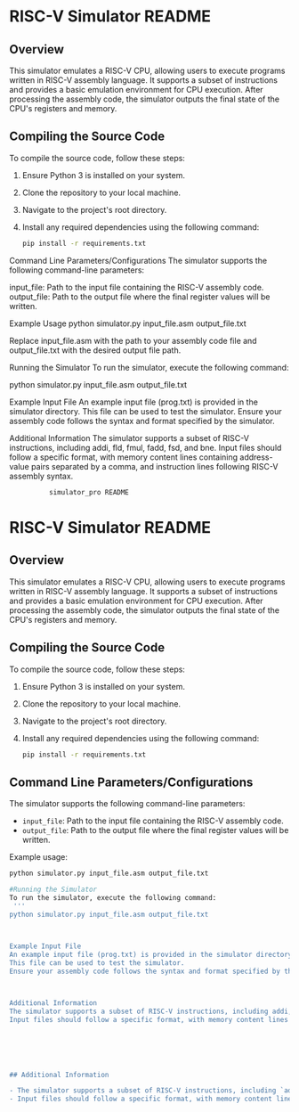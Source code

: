 # RISC-V Simulator README

## Overview

This simulator emulates a RISC-V CPU, allowing users to execute programs written in RISC-V assembly language. It supports a subset of instructions and provides a basic emulation environment for CPU execution. After processing the assembly code, the simulator outputs the final state of the CPU's registers and memory.

## Compiling the Source Code

To compile the source code, follow these steps:

1. Ensure Python 3 is installed on your system.
2. Clone the repository to your local machine.
3. Navigate to the project's root directory.
4. Install any required dependencies using the following command:

   ```bash
   pip install -r requirements.txt
Command Line Parameters/Configurations
The simulator supports the following command-line parameters:

input_file: Path to the input file containing the RISC-V assembly code.
output_file: Path to the output file where the final register values will be written.

Example Usage
python simulator.py input_file.asm output_file.txt

Replace input_file.asm with the path to your assembly code file and output_file.txt with the desired output file path.

Running the Simulator
To run the simulator, execute the following command:

python simulator.py input_file.asm output_file.txt

Example Input File
An example input file (prog.txt) is provided in the simulator directory. This file can be used to test the simulator. Ensure your assembly code follows the syntax and format specified by the simulator.

Additional Information
The simulator supports a subset of RISC-V instructions, including addi, fld, fmul, fadd, fsd, and bne.
Input files should follow a specific format, with memory content lines containing address-value pairs separated by a comma, and instruction lines following RISC-V assembly syntax.
              


              
              simulator_pro README
# RISC-V Simulator README

## Overview

This simulator emulates a RISC-V CPU, allowing users to execute programs written in RISC-V assembly language. It supports a subset of instructions and provides a basic emulation environment for CPU execution. After processing the assembly code, the simulator outputs the final state of the CPU's registers and memory.

## Compiling the Source Code

To compile the source code, follow these steps:

1. Ensure Python 3 is installed on your system.
2. Clone the repository to your local machine.
3. Navigate to the project's root directory.
4. Install any required dependencies using the following command:

   ```bash
   pip install -r requirements.txt

## Command Line Parameters/Configurations

The simulator supports the following command-line parameters:

- `input_file`: Path to the input file containing the RISC-V assembly code.
- `output_file`: Path to the output file where the final register values will be written.



Example usage:

   ```bash
   python simulator.py input_file.asm output_file.txt

#Running the Simulator
To run the simulator, execute the following command:
    '''
python simulator.py input_file.asm output_file.txt


     
Example Input File
An example input file (prog.txt) is provided in the simulator directory.
 This file can be used to test the simulator.
 Ensure your assembly code follows the syntax and format specified by the simulator.



Additional Information
The simulator supports a subset of RISC-V instructions, including addi, fld, fmul, fadd, fsd, and bne.
Input files should follow a specific format, with memory content lines containing address-value pairs separated by a comma, and instruction lines following RISC-V assembly syntax.






## Additional Information

- The simulator supports a subset of RISC-V instructions, including `addi`, `fld`, `fmul`, `fadd`, `fsd`, and `bne`.
- Input files should follow a specific format, with memory content lines containing address-value pairs separated by a comma, and instruction lines following RISC-V assembly syntax.
